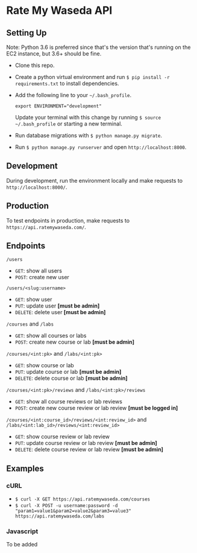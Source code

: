 # Rate My Waseda API

## Setting Up
Note: Python 3.6 is preferred since that's the version that's running on the EC2 instance, but 3.6+ should be fine.
* Clone this repo.
* Create a python virtual environment and run `$ pip install -r requirements.txt` to install dependencies.
* Add the following line to your `~/.bash_profile`.

      export ENVIRONMENT="development"

  Update your terminal with this change by running `$ source ~/.bash_profile` or starting a new terminal.
* Run database migrations with `$ python manage.py migrate`.
* Run `$ python manage.py runserver` and open `http://localhost:8000`.

## Development
During development, run the environment locally and make requests to `http://localhost:8000/`.

## Production
To test endpoints in production, make requests to `https://api.ratemywaseda.com/`.

## Endpoints
`/users`
* `GET`: show all users
* `POST`: create new user

`/users/<slug:username>`
* `GET`: show user
* `PUT`: update user **[must be admin]**
* `DELETE`: delete user **[must be admin]**

`/courses` and `/labs`
* `GET`: show all courses or labs
* `POST`: create new course or lab **[must be admin]**

`/courses/<int:pk>` and `/labs/<int:pk>`
* `GET`: show course or lab
* `PUT`: update course or lab **[must be admin]**
* `DELETE`: delete course or lab **[must be admin]**

`/courses/<int:pk>/reviews` and `/labs/<int:pk>/reviews`
* `GET`: show all course reviews or lab reviews
* `POST`: create new course review or lab review **[must be logged in]**

`/courses/<int:course_id>/reviews/<int:review_id>` and `/labs/<int:lab_id>/reviews/<int:review_id>`
* `GET`: show course review or lab review
* `PUT`: update course review or lab review **[must be admin]**
* `DELETE`: delete course review or lab review **[must be admin]**

## Examples
### cURL
* `$ curl -X GET https://api.ratemywaseda.com/courses`
* `$ curl -X POST -u username:password -d "param1=value1&param2=value2&param3=value3" https://api.ratemywaseda.com/labs`

### Javascript
To be added
